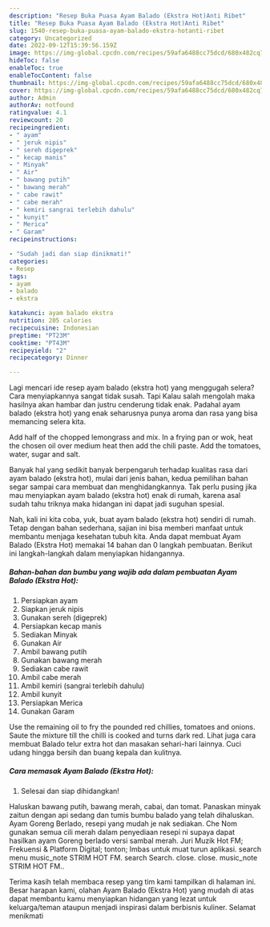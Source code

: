```yaml
---
description: "Resep Buka Puasa Ayam Balado (Ekstra Hot)Anti Ribet"
title: "Resep Buka Puasa Ayam Balado (Ekstra Hot)Anti Ribet"
slug: 1540-resep-buka-puasa-ayam-balado-ekstra-hotanti-ribet
category: Uncategorized
date: 2022-09-12T15:39:56.159Z
image: https://img-global.cpcdn.com/recipes/59afa6488cc75dcd/680x482cq70/ayam-balado-ekstra-hot-foto-resep-utama.jpg
hideToc: false
enableToc: true
enableTocContent: false
thumbnail: https://img-global.cpcdn.com/recipes/59afa6488cc75dcd/680x482cq70/ayam-balado-ekstra-hot-foto-resep-utama.jpg
cover: https://img-global.cpcdn.com/recipes/59afa6488cc75dcd/680x482cq70/ayam-balado-ekstra-hot-foto-resep-utama.jpg
author: Admin
authorAv: notfound
ratingvalue: 4.1
reviewcount: 20
recipeingredient:
- " ayam"
- " jeruk nipis"
- " sereh digeprek"
- " kecap manis"
- " Minyak"
- " Air"
- " bawang putih"
- " bawang merah"
- " cabe rawit"
- " cabe merah"
- " kemiri sangrai terlebih dahulu"
- " kunyit"
- " Merica"
- " Garam"
recipeinstructions:

- "Sudah jadi dan siap dinikmati!"
categories:
- Resep
tags:
- ayam
- balado
- ekstra

katakunci: ayam balado ekstra 
nutrition: 205 calories
recipecuisine: Indonesian
preptime: "PT23M"
cooktime: "PT43M"
recipeyield: "2"
recipecategory: Dinner

---
```



Lagi mencari ide resep ayam balado (ekstra hot) yang menggugah selera? Cara menyiapkannya sangat tidak susah. Tapi Kalau salah mengolah maka hasilnya akan hambar dan justru cenderung tidak enak. Padahal ayam balado (ekstra hot) yang enak seharusnya punya aroma dan rasa yang bisa memancing selera kita.


Add half of the chopped lemongrass and mix. In a frying pan or wok, heat the chosen oil over medium heat then add the chili paste. Add the tomatoes, water, sugar and salt.

Banyak hal yang sedikit banyak berpengaruh terhadap kualitas rasa dari ayam balado (ekstra hot), mulai dari jenis bahan, kedua pemilihan bahan segar sampai cara membuat dan menghidangkannya. Tak perlu pusing jika mau menyiapkan ayam balado (ekstra hot) enak di rumah, karena asal sudah tahu triknya maka hidangan ini dapat jadi suguhan spesial.


Nah, kali ini kita coba, yuk, buat ayam balado (ekstra hot) sendiri di rumah. Tetap dengan bahan sederhana, sajian ini bisa memberi manfaat untuk membantu menjaga kesehatan tubuh kita. Anda dapat membuat Ayam Balado (Ekstra Hot) memakai 14 bahan dan 0 langkah pembuatan. Berikut ini langkah-langkah dalam menyiapkan hidangannya.

<!--inarticleads1-->

##### Bahan-bahan dan bumbu yang wajib ada dalam pembuatan Ayam Balado (Ekstra Hot):

1. Persiapkan  ayam
1. Siapkan  jeruk nipis
1. Gunakan  sereh (digeprek)
1. Persiapkan  kecap manis
1. Sediakan  Minyak
1. Gunakan  Air
1. Ambil  bawang putih
1. Gunakan  bawang merah
1. Sediakan  cabe rawit
1. Ambil  cabe merah
1. Ambil  kemiri (sangrai terlebih dahulu)
1. Ambil  kunyit
1. Persiapkan  Merica
1. Gunakan  Garam


Use the remaining oil to fry the pounded red chillies, tomatoes and onions. Saute the mixture till the chilli is cooked and turns dark red. Lihat juga cara membuat Balado telur extra hot dan masakan sehari-hari lainnya. Cuci udang hingga bersih dan buang kepala dan kulitnya. 

<!--inarticleads2-->

##### Cara memasak Ayam Balado (Ekstra Hot):


1. Selesai dan siap dihidangkan!

Haluskan bawang putih, bawang merah, cabai, dan tomat. Panaskan minyak zaitun dengan api sedang dan tumis bumbu balado yang telah dihaluskan. Ayam Goreng Berlado, resepi yang mudah je nak sediakan. Che Nom gunakan semua cili merah dalam penyediaan resepi ni supaya dapat hasilkan ayam Goreng berlado versi sambal merah. Juri Muzik Hot FM; Frekuensi &amp; Platform Digital; tonton; Imbas untuk muat turun aplikasi. search menu music_note STRIM HOT FM. search Search. close. close. music_note STRIM HOT FM.. 

Terima kasih telah membaca resep yang tim kami tampilkan di halaman ini. Besar harapan kami, olahan Ayam Balado (Ekstra Hot) yang mudah di atas dapat membantu kamu menyiapkan hidangan yang lezat untuk keluarga/teman ataupun menjadi inspirasi dalam berbisnis kuliner. Selamat menikmati

